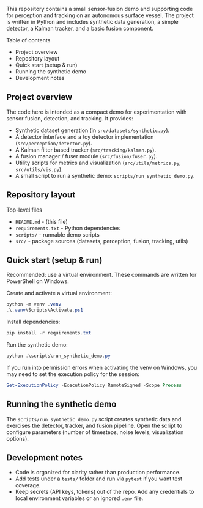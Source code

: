This repository contains a small sensor-fusion demo and supporting code for perception and tracking on an autonomous surface vessel. The project is written in Python and includes synthetic data generation, a simple detector, a Kalman tracker, and a basic fusion component.

Table of contents
- Project overview
- Repository layout
- Quick start (setup & run)
- Running the synthetic demo
- Development notes

Project overview
----------------
The code here is intended as a compact demo for experimentation with sensor fusion, detection, and tracking. It provides:

- Synthetic dataset generation (in `src/datasets/synthetic.py`).
- A detector interface and a toy detector implementation (`src/perception/detector.py`).
- A Kalman filter based tracker (`src/tracking/kalman.py`).
- A fusion manager / fuser module (`src/fusion/fuser.py`).
- Utility scripts for metrics and visualization (`src/utils/metrics.py`, `src/utils/vis.py`).
- A small script to run a synthetic demo: `scripts/run_synthetic_demo.py`.

Repository layout
-----------------

Top-level files
- `README.md` - (this file)
- `requirements.txt` - Python dependencies
- `scripts/` - runnable demo scripts
- `src/` - package sources (datasets, perception, fusion, tracking, utils)

Quick start (setup & run)
-------------------------
Recommended: use a virtual environment. These commands are written for PowerShell on Windows.

Create and activate a virtual environment:

```powershell
python -m venv .venv
.\.venv\Scripts\Activate.ps1
```

Install dependencies:

```powershell
pip install -r requirements.txt
```

Run the synthetic demo:

```powershell
python .\scripts\run_synthetic_demo.py
```

If you run into permission errors when activating the venv on Windows, you may need to set the execution policy for the session:

```powershell
Set-ExecutionPolicy -ExecutionPolicy RemoteSigned -Scope Process
```

Running the synthetic demo
--------------------------
The `scripts/run_synthetic_demo.py` script creates synthetic data and exercises the detector, tracker, and fusion pipeline. Open the script to configure parameters (number of timesteps, noise levels, visualization options).

Development notes
-----------------
- Code is organized for clarity rather than production performance.
- Add tests under a `tests/` folder and run via `pytest` if you want test coverage.
- Keep secrets (API keys, tokens) out of the repo. Add any credentials to local environment variables or an ignored `.env` file.


